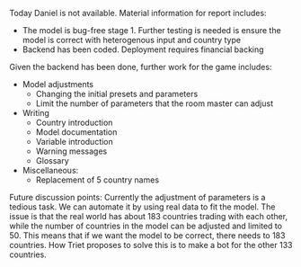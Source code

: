 Today Daniel is not available. Material information for report includes:
- The model is bug-free stage 1. Further testing is needed is ensure the model is correct with heterogenous input and country type
- Backend has been coded. Deployment requires financial backing

Given the backend has been done, further work for the game includes:
- Model adjustments
	- Changing the initial presets and parameters
	- Limit the number of parameters that the room master can adjust
- Writing
	- Country introduction 
	- Model documentation
	- Variable introduction 
	- Warning messages 
	- Glossary
- Miscellaneous:
	- Replacement of 5 country names

Future discussion points:
Currently the adjustment of parameters is a tedious task. We can automate it by using real data to fit the model. The issue is that the real world has about 183 countries trading with each other, while the number of countries in the model can be adjusted and limited to 50. This means that if we want the model to be correct, there needs to 183 countries. How Triet proposes to solve this is to make a bot for the other 133 countries. 